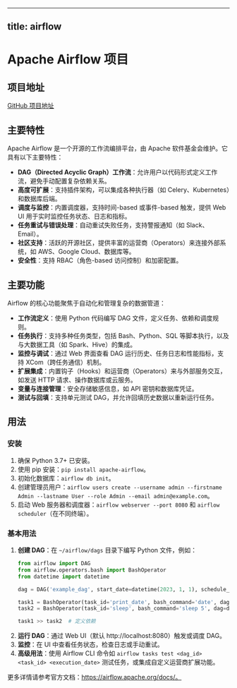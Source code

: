 
---
title: airflow
---

# Apache Airflow 项目

## 项目地址
[GitHub 项目地址](https://github.com/apache/airflow)

## 主要特性
Apache Airflow 是一个开源的工作流编排平台，由 Apache 软件基金会维护。它具有以下主要特性：
- **DAG（Directed Acyclic Graph）工作流**：允许用户以代码形式定义工作流，避免手动配置复杂依赖关系。
- **高度可扩展**：支持插件架构，可以集成各种执行器（如 Celery、Kubernetes）和数据库后端。
- **调度与监控**：内置调度器，支持时间-based 或事件-based 触发，提供 Web UI 用于实时监控任务状态、日志和指标。
- **任务重试与错误处理**：自动重试失败任务，支持警报通知（如 Slack、Email）。
- **社区支持**：活跃的开源社区，提供丰富的运营商（Operators）来连接外部系统，如 AWS、Google Cloud、数据库等。
- **安全性**：支持 RBAC（角色-based 访问控制）和加密配置。

## 主要功能
Airflow 的核心功能聚焦于自动化和管理复杂的数据管道：
- **工作流定义**：使用 Python 代码编写 DAG 文件，定义任务、依赖和调度规则。
- **任务执行**：支持多种任务类型，包括 Bash、Python、SQL 等脚本执行，以及与大数据工具（如 Spark、Hive）的集成。
- **监控与调试**：通过 Web 界面查看 DAG 运行历史、任务日志和性能指标，支持 XCom（跨任务通信）机制。
- **扩展集成**：内置钩子（Hooks）和运营商（Operators）来与外部服务交互，如发送 HTTP 请求、操作数据库或云服务。
- **变量与连接管理**：安全存储敏感信息，如 API 密钥和数据库凭证。
- **测试与回填**：支持单元测试 DAG，并允许回填历史数据以重新运行任务。

## 用法
### 安装
1. 确保 Python 3.7+ 已安装。
2. 使用 pip 安装：`pip install apache-airflow`。
3. 初始化数据库：`airflow db init`。
4. 创建管理员用户：`airflow users create --username admin --firstname Admin --lastname User --role Admin --email admin@example.com`。
5. 启动 Web 服务器和调度器：`airflow webserver --port 8080` 和 `airflow scheduler`（在不同终端）。

### 基本用法
1. **创建 DAG**：在 `~/airflow/dags` 目录下编写 Python 文件，例如：
   ```python
   from airflow import DAG
   from airflow.operators.bash import BashOperator
   from datetime import datetime

   dag = DAG('example_dag', start_date=datetime(2023, 1, 1), schedule_interval='@daily')

   task1 = BashOperator(task_id='print_date', bash_command='date', dag=dag)
   task2 = BashOperator(task_id='sleep', bash_command='sleep 5', dag=dag)

   task1 >> task2  # 定义依赖
   ```
2. **运行 DAG**：通过 Web UI（默认 http://localhost:8080）触发或调度 DAG。
3. **监控**：在 UI 中查看任务状态，检查日志或手动重试。
4. **高级用法**：使用 Airflow CLI 命令如 `airflow tasks test <dag_id> <task_id> <execution_date>` 测试任务，或集成自定义运营商扩展功能。

更多详情请参考官方文档：https://airflow.apache.org/docs/。